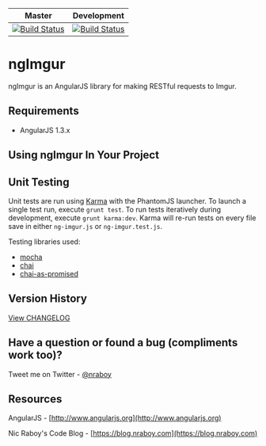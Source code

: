| Master                                                                                                                            | Development                                                                                                                            |
|-----------------------------------------------------------------------------------------------------------------------------------|----------------------------------------------------------------------------------------------------------------------------------------|
| [![Build Status](https://travis-ci.org/nraboy/ng-imgur.svg?branch=master)](https://travis-ci.org/nraboy/ng-imgur) | [![Build Status](https://travis-ci.org/nraboy/ng-imgur.svg?branch=development)](https://travis-ci.org/nraboy/ng-imgur) |

ngImgur
==============================

ngImgur is an AngularJS library for making RESTful requests to Imgur.


Requirements
-------------

* AngularJS 1.3.x


Using ngImgur In Your Project
-------------

Unit Testing
-------------

Unit tests are run using [Karma](http://karma-runner.github.io) with the PhantomJS launcher. To launch a single test run, execute  `grunt test`. To run tests iteratively during development, execute `grunt karma:dev`. Karma will re-run tests on every file save in either `ng-imgur.js` or `ng-imgur.test.js`.

Testing libraries used:
* [mocha](http://mochajs.org)
* [chai](http://chaijs.com)
* [chai-as-promised](https://github.com/domenic/chai-as-promised/)

Version History
-------------

[View CHANGELOG](CHANGELOG.md)


Have a question or found a bug (compliments work too)?
-------------

Tweet me on Twitter - [@nraboy](https://www.twitter.com/nraboy)


Resources
-------------

AngularJS - [http://www.angularjs.org](http://www.angularjs.org)

Nic Raboy's Code Blog - [https://blog.nraboy.com](https://blog.nraboy.com)
